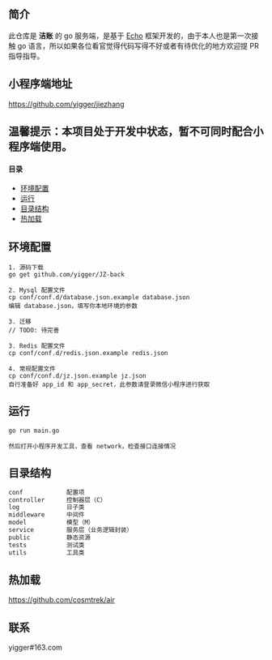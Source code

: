 ## 简介
此仓库是 **洁账** 的 go 服务端，是基于 [Echo](https://github.com/labstack/echo) 框架开发的，由于本人也是第一次接触 go 语言，所以如果各位看官觉得代码写得不好或者有待优化的地方欢迎提 PR 指导指导。

## 小程序端地址
https://github.com/yigger/jiezhang

## 温馨提示：本项目处于开发中状态，暂不可同时配合小程序端使用。

#### 目录
- [环境配置](#环境配置)
- [运行](#运行)
- [目录结构](#目录结构)
- [热加载](#热加载)

## 环境配置
```
1. 源码下载
go get github.com/yigger/JZ-back

2. Mysql 配置文件
cp conf/conf.d/database.json.example database.json
编辑 database.json，填写你本地环境的参数

3. 迁移
// TODO: 待完善

3. Redis 配置文件
cp conf/conf.d/redis.json.example redis.json

4. 常规配置文件
cp conf/conf.d/jz.json.example jz.json
自行准备好 app_id 和 app_secret，此参数请登录微信小程序进行获取

```

## 运行
```
go run main.go

然后打开小程序开发工具，查看 network，检查接口连接情况
```

## 目录结构
```sh
conf            配置项
controller      控制器层（C）
log             日子类
middleware      中间件
model           模型（M）
service         服务层（业务逻辑封装）
public          静态资源
tests           测试类
utils           工具类
```

## 热加载
https://github.com/cosmtrek/air

## 联系
yigger#163.com